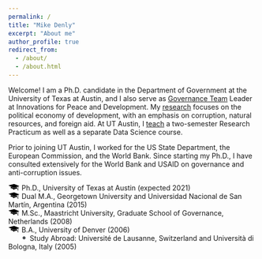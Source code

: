 ```yaml
---
permalink: /
title: "Mike Denly"
excerpt: "About me"
author_profile: true
redirect_from: 
  - /about/
  - /about.html
---
```


Welcome! I am a Ph.D. candidate in the Department of Government at the University of Texas at Austin, and I also serve as [Governance Team](http://www.ipdutexas.org/governance.html) Leader at Innovations for Peace and Development. My [research](https://mikedenly.com/research/) focuses on the political economy of development, with an emphasis on corruption, natural resources, and foreign aid. At UT Austin, I [teach](https://mikedenly.com/teaching/) a two-semester Research Practicum as well as a separate Data Science course.

Prior to joining UT Austin, I worked for the US State Department, the European Commission, and the World Bank. Since starting my Ph.D., I have consulted extensively for the World Bank and USAID on governance and anti-corruption issues. 

![](/images/gradhatpng.png) Ph.D., University of Texas at Austin (expected 2021)
<br>![](/images/gradhatpng.png) Dual M.A., Georgetown University and Universidad Nacional de San Martín, Argentina (2015)
<br>![](/images/gradhatpng.png) M.Sc., Maastricht University, Graduate School of Governance, Netherlands (2008)
<br>![](/images/gradhatpng.png) B.A., University of Denver (2006) 
<br> &nbsp; &nbsp; &nbsp; ![](/images/bullet.png) Study Abroad: Université de Lausanne, Switzerland and Università di Bologna, Italy (2005)
